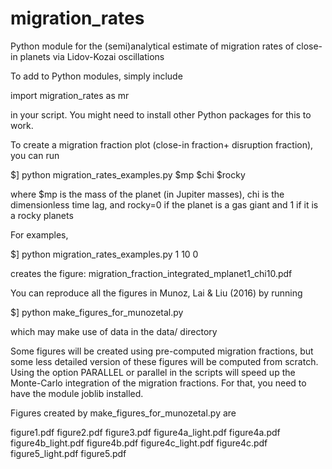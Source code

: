 # migration_rates
Python module for the (semi)analytical estimate of migration rates of close-in planets via Lidov-Kozai oscillations

To add to Python modules, simply include

import migration_rates as mr

in your script. You might need to install other Python packages for this to work.


To create a migration fraction plot (close-in fraction+ disruption fraction), you can run

$] python migration_rates_examples.py $mp $chi $rocky

where $mp is the mass of the planet (in Jupiter masses), chi is the dimensionless time lag, and rocky=0 if
the planet is a gas giant and 1 if it is a rocky planets

For examples,

$] python migration_rates_examples.py 1 10 0

creates the figure: migration_fraction_integrated_mplanet1_chi10.pdf

You can reproduce all the figures in Munoz, Lai & Liu (2016) by running

$] python make_figures_for_munozetal.py

which may make use of data in the data/ directory

Some figures will be created using pre-computed migration fractions, but some less detailed version 
of these figures will be computed from scratch. Using the option PARALLEL or parallel in the scripts
will speed up the Monte-Carlo integration of the migration fractions. For that, you need to have the
module joblib installed.

Figures created by make_figures_for_munozetal.py are

figure1.pdf
figure2.pdf
figure3.pdf
figure4a_light.pdf
figure4a.pdf
figure4b_light.pdf
figure4b.pdf
figure4c_light.pdf
figure4c.pdf
figure5_light.pdf
figure5.pdf


